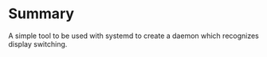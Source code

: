 # Summary

A simple tool to be used with systemd to create a daemon which recognizes display switching.
